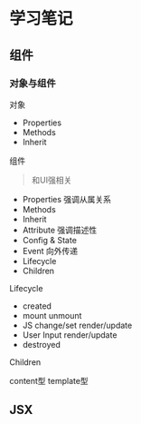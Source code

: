 # 学习笔记

## 组件


### 对象与组件

对象
* Properties
* Methods
* Inherit

组件

> 和UI强相关

* Properties 强调从属关系
* Methods
* Inherit
* Attribute 强调描述性
* Config & State
* Event 向外传递
* Lifecycle
* Children

Lifecycle

* created
* mount unmount
* JS change/set  render/update
* User Input   render/update
* destroyed

Children

content型 template型

## JSX

